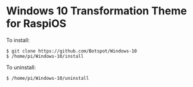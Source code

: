 # Windows 10 Transformation Theme for RaspiOS

To install:

    $ git clone https://github.com/Botspot/Windows-10
    $ /home/pi/Windows-10/install

To uninstall:

    $ /home/pi/Windows-10/uninstall

